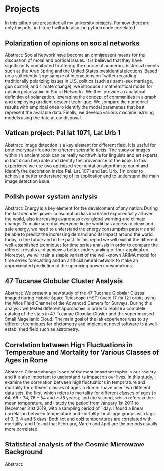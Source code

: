 # Projects

In this github are presented all my university projects. For now there are only the pdfs, in future I will add also the python code correlated.

## Polarization of opinions on social networks
Abstract:
Social Network have become an omnipresent means for the discussion of moral and political issues. It is believed that they have significantly contributed to altering the course of numerous historical events such as the Arab Spring and the United States presidential elections. Based on a sufficiently large sample of interactions on Twitter regarding traditionally polarizing issues in U.S. politics (such as same-sex marriage, gun control, and climate change), we introduce a mathematical model for opinion polarization in Social Networks. We then provide an analytical definition of polarization, leveraging the concept of communities in a graph and employing gradient descent technique. We compare the numerical results with empirical ones to identify the model parameters that best represent the available data. Finally, we develop various machine learning models using the data at our disposal.

## Vatican project: Pal lat 1071, Lat Urb 1
Abstract:
Image detection is a key element for different field. It is useful for both everyday life and for different scientific fields. The study of images within an ancient book can be really worthwhile for linguists and art experts, in fact it can help date and identify the provenance of the book.
In this experience we use two optimized segmentation algorithm to count and identify the decoration inside Pal. Lat. 1071 and Lat. Urb. 1 in order to achieve a better understanding of its application and to understand the main image detection issue.

## Polish power system analysis
Abstract:
Energy is a key element for the development of any nation. During the last decades power consumption has increased exponentially all over the world, also increasing awareness over global warning and climate change. To make sure that everyone in the world has access to clean and safe energy, we need to understand the energy consumption patterns and be able to predict the increasing demand and its impact around the world, today, in the future and in the past.
In this report we will exploit the different well-established techniques for time series analysis in order to compare the different results and achieve a better understanding of their application. Moreover, we will train a simple variant of the well-known ARIMA model for time series forecasting and an artificial neural network to make an approximated prediction of the upcoming power consumptions.

## 47 Tucanae Globular Cluster Analysis
Abstract:
We present a new study of the 47 Tucanae Globular Cluster imaged during Hubble Space Telescope (HST) Cycle 17 for 121 orbits using the Wide Field Channel of the Advanced Camera for Surveys. During this analysis we tested different approaches in order to realise a complete catalog of the stars in 47 Tucanae Globular Cluster and the superimposed Small Magellanic Cloud. The main goal of the lab experience was to try different techniques for photometry and implement novel software to a well-established field such as astrometry.

## Correlation between High Fluctuations in Temperature and Mortality for Various Classes of Ages in  Rome
Abstract:
Climate change is one of the most important topics in our society and it is also important to understand its impact on our lives. In this study, I examine the correlation between high fluctuations in temperature and mortality for different classes of ages in Rome. I have used two different data sets: the first, which refers to mortality for different classes of ages (≤ 64, 65 − 74, 75 − 84 and ≥ 85 years); and the second, which refers to the mean temperature, and I study the period from January 1st 2011 to December 31st 2019, with a sampling period of 1 day. I found a linear correlation between temperature and mortality for all age groups with lags of 0, 3, 4 and 5 days. Both hot and cold temperatures are correlated with mortality, and I found that February, March and April are the periods usually more correlated.

## Statistical analysis of the Cosmic Microwave Background
Abstract:
